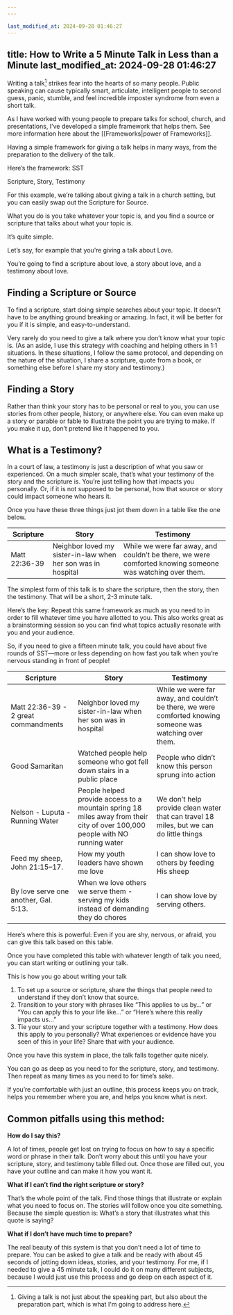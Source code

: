 ```yaml
---
---

last_modified_at: 2024-09-28 01:46:27
---
```

title: How to Write a 5 Minute Talk in Less than a Minute
last_modified_at: 2024-09-28 01:46:27
---
Writing a talk[^1] strikes fear into the hearts of so many people. Public speaking can cause typically smart, articulate, intelligent people to second guess, panic, stumble, and feel incredible imposter syndrome from even a short talk. 

As I have worked with young people to prepare talks for school, church, and presentations, I’ve developed a simple framework that helps them. See more information here about the [[Frameworks|power of Frameworks]].

Having a simple framework for giving a talk helps in many ways, from the preparation to the delivery of the talk. 

Here’s the framework: SST

Scripture, Story, Testimony

For this example, we’re talking about giving a talk in a church setting, but you can easily swap out the Scripture for Source. 

What you do is you take whatever your topic is, and you find a source or scripture that talks about what your topic is. 

It’s quite simple. 

Let’s say, for example that you’re giving a talk about Love. 

You’re going to find a scripture about love, a story about love, and a testimony about love.

## Finding a Scripture or Source
To find a scripture, start doing simple searches about your topic. It doesn’t have to be anything ground breaking or amazing. In fact, it will be better for you if it is simple, and easy-to-understand. 

Very rarely do you need to give a talk where you don’t know what your topic is. (As an aside, I use this strategy with coaching and helping others in 1:1 situations. In these situations, I follow the same protocol, and depending on the nature of the situation, I share a scripture, quote from a book, or something else before I share my story and testimony.)

## Finding a Story
Rather than think your story has to be personal or real to you, you can use stories from other people, history, or anywhere else. You can even make up a story or parable or fable to illustrate the point you are trying to make. If you make it up, don’t pretend like it happened to you. 

## What is a Testimony? 
In a court of law, a testimony is just a description of what you saw or experienced. On a much simpler scale, that’s what your testimony of the story and the scripture is. You’re just telling how that impacts you personally. Or, if it is not supposed to be personal, how that source or story could impact someone who hears it. 

Once you have these three things just jot them down in a table like the one below. 

| Scripture     | Story                                                        | Testimony                                                                                                |
| ------------- | ------------------------------------------------------------ | -------------------------------------------------------------------------------------------------------- |
| Matt 22:36-39 | Neighbor loved my sister-in-law when her son was in hospital | While we were far away, and couldn’t be there, we were comforted knowing someone was watching over them. |

The simplest form of this talk is to share the scripture, then the story, then the testimony. That will be a short, 2-3 minute talk. 

Here’s the key: Repeat this same framework as much as you need to in order to fill whatever time you have allotted to you. This also works great as a brainstorming session so you can find what topics actually resonate with you and your audience. 

So, if you need to give a fifteen minute talk, you could have about five rounds of SST—more or less depending on how fast you talk when you’re nervous standing in front of people! 


| Scripture                             | Story                                                                                                                        | Testimony                                                                                                |
| ------------------------------------- | ---------------------------------------------------------------------------------------------------------------------------- | -------------------------------------------------------------------------------------------------------- |
| Matt 22:36-39 - 2 great commandments  | Neighbor loved my sister-in-law when her son was in hospital                                                                 | While we were far away, and couldn’t be there, we were comforted knowing someone was watching over them. |
| Good Samaritan                        | Watched people help someone who got fell down stairs in a public place                                                       | People who didn’t know this person sprung into action                                                    |
| Nelson - Luputa - Running Water       | People helped provide access to a mountain spring 18 miles away from their city of over 100,000 people with NO running water | We don’t help provide clean water that can travel 18 miles, but we can do little things                  |
| Feed my sheep, John 21:15–17.         | How my youth leaders have shown me love                                                                                      | I can show love to others by feeding His sheep                                                           |
| By love serve one another, Gal. 5:13. | When we love others we serve them - serving my kids instead of demanding they do chores                                      | I can show love by serving others.                                                                       |

Here’s where this is powerful: Even if you are shy, nervous, or afraid, you can give this talk based on this table. 

Once you have completed this table with whatever length of talk you need, you can start writing or outlining your talk. 

This is how you go about writing your talk

1. To set up a source or scripture, share the things that people need to understand if they don’t know that source. 
2. Transition to your story with phrases like “This applies to us by…” or “You can apply this to your life like…” or “Here’s where this really impacts us…”
3. Tie your story and your scripture together with a testimony. How does this apply to you personally? What experiences or evidence have you seen of this in your life? Share that with your audience. 

Once you have this system in place, the talk falls together quite nicely. 

You can go as deep as you need to for the scripture, story, and testimony. Then repeat as many times as you need to for time’s sake. 

If you’re comfortable with just an outline, this process keeps you on track, helps you remember where you are, and helps you know what is next. 


## Common pitfalls using this method: 

**How do I say this?** 

A lot of times, people get lost on trying to focus on how to say a specific word or phrase in their talk. Don’t worry about this until you have your scripture, story, and testimony table filled out. Once those are filled out, you have your outline and can make it how you want it. 

**What if I can’t find the right scripture or story?**

That’s the whole point of the talk. Find those things that illustrate or explain what you need to focus on. The stories will follow once you cite something. Because the simple question is: What’s a story that illustrates what this quote is saying? 

**What if I don’t have much time to prepare?**

The real beauty of this system is that you don’t need a lot of time to prepare. You can be asked to give a talk and be ready with about 45 seconds of jotting down ideas, stories, and your testimony. For me, if I needed to give a 45 minute talk, I could do it on many different subjects, because I would just use this process and go deep on each aspect of it. 

[^1]: Giving a talk is not just about the speaking part, but also about the preparation part, which is what I'm going to address here.
